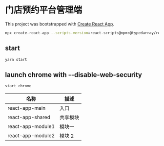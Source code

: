 # 门店预约平台管理端

This project was bootstrapped with [Create React App](https://github.com/facebook/create-react-app).

```sh
npx create-react-app --scripts-version=react-scripts@npm:@typedarray/react-scripts --template @typedarray my-app
```

## start

```sh
yarn start
```

## launch chrome with --disable-web-security

```sh
start chrome
```

| 名称              | 描述     |
| ----------------- | -------- |
| react-app-main    | 入口     |
| react-app-shared  | 共享模块 |
| react-app-module1 | 模块一   |
| react-app-module2 | 模块 2   |
